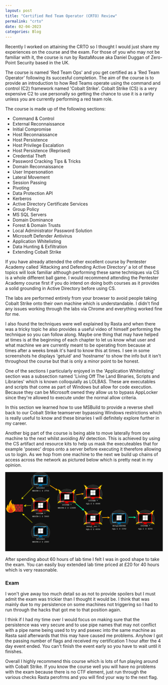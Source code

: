 ```yaml
---
layout: post
title: "Certified Red Team Operator (CRTO) Review"
permalink: "crto"
date: 02-04-2023
categories: Blog
---
```


Recently I worked on attaining the CRTO so I thought I would just share my experiences on the course and the exam.
For those of you who may not be familiar with it, the course is run by RastaMouse aka Daniel Duggan of Zero-Point Security based in the UK.

The course is named 'Red Team Ops' and you get certified as a 'Red Team Operator' following its succesful completion. The aim of the course is to provide an introduction to how Red Teams operate using the command and control (C2) framework named 'Cobalt Strike'. Cobalt Strike (CS) is a very expensive C2 to use personally so getting the chance to use it is a rarity unless you are currently performing a red team role.

The course is made up of the following sections:

- Command & Control
- External Reconnaissance
- Initial Compromise
- Host Reconnaissance
- Host Persistence
- Host Privilege Escalation
- Host Persistence (Reprised)
- Credential Theft
- Password Cracking Tips & Tricks
- Domain Reconnaissance
- User Impersonation
- Lateral Movement
- Session Passing
- Pivoting
- Data Protection API
- Kerberos
- Active Directory Certificate Services
- Group Policy
- MS SQL Servers
- Domain Dominance
- Forest & Domain Trusts
- Local Administrator Password Solution
- Microsoft Defender Antivirus
- Application Whitelisting
- Data Hunting & Exfiltration
- Extending Cobalt Strike

If you have already attended the other excellent course by Pentester Academy called 'Attacking and Defending Active Directory' a lot of these topics will look familiar although performing these same techniques via CS is a whole different ball game. I would recommend attending the Pentester Academy course first if you do intend on doing both courses as it provides a solid grounding in Active Directory before using CS.

The labs are performed entirely from your browser to avoid people taking Cobalt Strike onto their own machine which is understandable. I didn't find any issues working through the labs via Chrome and everything worked fine for me.

I also found the techniques were well explained by Rasta and when there was a tricky topic he also provides a useful video of himself performing the technique so you can follow along. Maybe one thing that may have helped at times is at the beginning of each chapter to let us know what user and what machine we are currently meant to be operating from because at times after a weeks break it's hard to know this at times. I see in some screenshots he displays 'getuid' and 'hostname' to show the info but it isn't throughout the course but that is only a minor point to be honest.

One of the sections I particularly enjoyed in the 'Application Whitelisting' section was a subsection named 'Living Off The Land Binaries, Scripts and Libraries' which is known colloquially as LOLBAS. These are executables and scripts that come as part of Windows but allow for code execution. Because they can be Microsoft owned they allow us to bypass AppLocker since they're allowed to execute under the normal allow criteria. 

In this section we learned how to use MSBuild to provide a reverse shell back to our Cobalt Strike teamserver bypassing Windows restrictions which is really useful to know and these binaries I will definitely explore further in my career.

Another big part of the course is being able to move laterally from one machine to the next whilst avoiding AV detection. This is achieved by using the CS artifact and resource kits to help us mask the executeables that for example 'psexec' drops onto a server before executing it therefore allowing us to login. As we hop from one machine to the next we build up chains of access across the network as pictured below which is pretty neat in my opinion.

<img alt="cs" src="/assets/img/cs.PNG"/>

After spending about 60 hours of lab time I felt I was in good shape to take the exam. You can easily buy extended lab time priced at £20 for 40 hours which is very reasonable.

### Exam

I won't give away too much detail so as not to provide spoilers but I must admit the exam was trickier than I thought it would be. I think that was mainly due to my persistence on some machines not triggering so I had to run through the hacks that got me to that position again. 

I think if I had my time over I would focus on making sure that the persistence was very secure and to use pipe names that may not conflict with a pipe name being used to try and psexec into the same machine as Rasta said afterwards that this may have caused me problems. Anyhow I got the passing number of flags and received my certification 1 hour after the 4 day event ended. You can't finish the event early so you have to wait until it finishes. 

Overall I highly recommend this course which is lots of fun playing around with Cobalt Strike. If you know the course well you will have no problems with the exam because there is no CTF element, just run through the various checks Rasta perofrms and you will find your way to the next flag.








